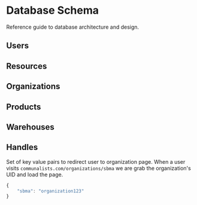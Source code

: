 # Database Schema

Reference guide to database architecture and design.

## Users

## Resources

## Organizations

## Products

## Warehouses

## Handles

Set of key value pairs to redirect user to organization page. When a user visits `communalists.com/organizations/sbma` we are grab the organization's UID and load the page.

```js
{
	"sbma": "organization123"
}
```